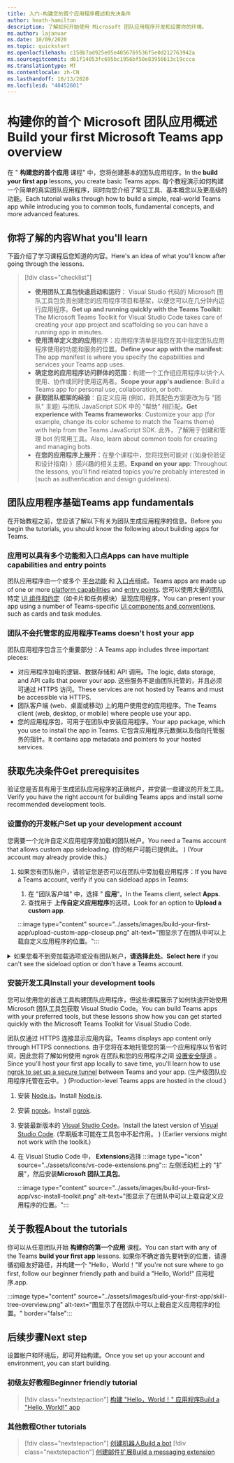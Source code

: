 ```yaml
---
title: 入门-构建您的首个应用程序概述和先决条件
author: heath-hamilton
description: 了解如何开始使用 Microsoft 团队应用程序开发和设置你的环境。
ms.author: lajanuar
ms.date: 10/09/2020
ms.topic: quickstart
ms.openlocfilehash: c158b7ad925e05e4056769536f5e0d212763942a
ms.sourcegitcommit: d61f14053fc695bc1956bf50e83956613c19ccca
ms.translationtype: MT
ms.contentlocale: zh-CN
ms.lasthandoff: 10/13/2020
ms.locfileid: "48452601"
---
```

# <a name="build-your-first-microsoft-teams-app-overview"></a><span data-ttu-id="46444-103">构建你的首个 Microsoft 团队应用概述</span><span class="sxs-lookup"><span data-stu-id="46444-103">Build your first Microsoft Teams app overview</span></span>

<span data-ttu-id="46444-104">在 " **构建您的首个应用** 课程" 中，您将创建基本的团队应用程序。</span><span class="sxs-lookup"><span data-stu-id="46444-104">In the **build your first app** lessons, you create basic Teams apps.</span></span> <span data-ttu-id="46444-105">每个教程演示如何构建一个简单的真实团队应用程序，同时向您介绍了常见工具、基本概念以及更高级的功能。</span><span class="sxs-lookup"><span data-stu-id="46444-105">Each tutorial walks through how to build a simple, real-world Teams app while introducing you to common tools, fundamental concepts, and more advanced features.</span></span>

## <a name="what-youll-learn"></a><span data-ttu-id="46444-106">你将了解的内容</span><span class="sxs-lookup"><span data-stu-id="46444-106">What you'll learn</span></span>

<span data-ttu-id="46444-107">下面介绍了学习课程后您知道的内容。</span><span class="sxs-lookup"><span data-stu-id="46444-107">Here's an idea of what you'll know after going through the lessons.</span></span>

> [!div class="checklist"]
  >
  > * <span data-ttu-id="46444-108">**使用团队工具包快速启动和运行**： Visual Studio 代码的 Microsoft 团队工具包负责创建您的应用程序项目和基架，以便您可以在几分钟内运行应用程序。</span><span class="sxs-lookup"><span data-stu-id="46444-108">**Get up and running quickly with the Teams Toolkit**: The Microsoft Teams Toolkit for Visual Studio Code takes care of creating your app project and scaffolding so you can have a running app in minutes.</span></span>
  > * <span data-ttu-id="46444-109">**使用清单定义您的应用**程序：应用程序清单是指您在其中指定团队应用程序使用的功能和服务的位置。</span><span class="sxs-lookup"><span data-stu-id="46444-109">**Define your app with the manifest**: The app manifest is where you specify the capabilities and services your Teams app uses.</span></span>
  > * <span data-ttu-id="46444-110">**确定您的应用程序访问群体的范围**：构建一个工作组应用程序以供个人使用、协作或同时使用这两者。</span><span class="sxs-lookup"><span data-stu-id="46444-110">**Scope your app's audience**: Build a Teams app for personal use, collaboration, or both.</span></span>
  > * <span data-ttu-id="46444-111">**获取团队框架的经验**：自定义应用 (例如，将其配色方案更改为与 "团队" 主题) 与团队 JavaScript SDK 中的 "帮助" 相匹配。</span><span class="sxs-lookup"><span data-stu-id="46444-111">**Get experience with Teams frameworks**: Customize your app (for example, change its color scheme to match the Teams theme) with help from the Teams JavaScript SDK.</span></span> <span data-ttu-id="46444-112">此外，了解用于创建和管理 bot 的常用工具。</span><span class="sxs-lookup"><span data-stu-id="46444-112">Also, learn about common tools for creating and managing bots.</span></span>
  > * <span data-ttu-id="46444-113">**在您的应用程序上展开**：在整个课程中，您将找到可能对 (（如身份验证和设计指南) ）感兴趣的相关主题。</span><span class="sxs-lookup"><span data-stu-id="46444-113">**Expand on your app**: Throughout the lessons, you'll find related topics you're probably interested in (such as authentication and design guidelines).</span></span>

## <a name="teams-app-fundamentals"></a><span data-ttu-id="46444-114">团队应用程序基础</span><span class="sxs-lookup"><span data-stu-id="46444-114">Teams app fundamentals</span></span>

<span data-ttu-id="46444-115">在开始教程之前，您应该了解以下有关为团队生成应用程序的信息。</span><span class="sxs-lookup"><span data-stu-id="46444-115">Before you begin the tutorials, you should know the following about building apps for Teams.</span></span>

### <a name="apps-can-have-multiple-capabilities-and-entry-points"></a><span data-ttu-id="46444-116">应用可以具有多个功能和入口点</span><span class="sxs-lookup"><span data-stu-id="46444-116">Apps can have multiple capabilities and entry points</span></span>

<span data-ttu-id="46444-117">团队应用程序由一个或多个 [平台功能](../concepts/capabilities-overview.md) 和 [入口点](../concepts/extensibility-points.md)组成。</span><span class="sxs-lookup"><span data-stu-id="46444-117">Teams apps are made up of one or more [platform capabilities](../concepts/capabilities-overview.md) and [entry points](../concepts/extensibility-points.md).</span></span> <span data-ttu-id="46444-118">您可以使用大量的团队特定 [UI 组件和约定](../concepts/extensibility-points.md#ui-components)（如卡片和任务模块）呈现应用程序。</span><span class="sxs-lookup"><span data-stu-id="46444-118">You can present your app using a number of Teams-specific [UI components and conventions](../concepts/extensibility-points.md#ui-components), such as cards and task modules.</span></span>

### <a name="teams-doesnt-host-your-app"></a><span data-ttu-id="46444-119">团队不会托管您的应用程序</span><span class="sxs-lookup"><span data-stu-id="46444-119">Teams doesn't host your app</span></span>

<span data-ttu-id="46444-120">团队应用程序包含三个重要部分：</span><span class="sxs-lookup"><span data-stu-id="46444-120">A Teams app includes three important pieces:</span></span>

* <span data-ttu-id="46444-121">对应用程序加电的逻辑、数据存储和 API 调用。</span><span class="sxs-lookup"><span data-stu-id="46444-121">The logic, data storage, and API calls that power your app.</span></span> <span data-ttu-id="46444-122">这些服务不是由团队托管的，并且必须可通过 HTTPS 访问。</span><span class="sxs-lookup"><span data-stu-id="46444-122">These services are not hosted by Teams and must be accessible via HTTPS.</span></span>
* <span data-ttu-id="46444-123">团队客户端 (web、桌面或移动) 上的用户使用您的应用程序。</span><span class="sxs-lookup"><span data-stu-id="46444-123">The Teams client (web, desktop, or mobile) where people use your app.</span></span>
* <span data-ttu-id="46444-124">您的应用程序包，可用于在团队中安装应用程序。</span><span class="sxs-lookup"><span data-stu-id="46444-124">Your app package, which you use to install the app in Teams.</span></span> <span data-ttu-id="46444-125">它包含应用程序元数据以及指向托管服务的指针。</span><span class="sxs-lookup"><span data-stu-id="46444-125">It contains app metadata and pointers to your hosted services.</span></span>

## <a name="get-prerequisites"></a><span data-ttu-id="46444-126">获取先决条件</span><span class="sxs-lookup"><span data-stu-id="46444-126">Get prerequisites</span></span>

<span data-ttu-id="46444-127">验证您是否具有用于生成团队应用程序的正确帐户，并安装一些建议的开发工具。</span><span class="sxs-lookup"><span data-stu-id="46444-127">Verify you have the right account for building Teams apps and install some recommended development tools.</span></span>

### <a name="set-up-your-development-account"></a><span data-ttu-id="46444-128">设置你的开发帐户</span><span class="sxs-lookup"><span data-stu-id="46444-128">Set up your development account</span></span>

<span data-ttu-id="46444-129">您需要一个允许自定义应用程序旁加载的团队帐户。</span><span class="sxs-lookup"><span data-stu-id="46444-129">You need a Teams account that allows custom app sideloading.</span></span> <span data-ttu-id="46444-130"> (你的帐户可能已提供此。 ) </span><span class="sxs-lookup"><span data-stu-id="46444-130">(Your account may already provide this.)</span></span>

1. <span data-ttu-id="46444-131">如果您有团队帐户，请验证您是否可以在团队中旁加载应用程序：</span><span class="sxs-lookup"><span data-stu-id="46444-131">If you have a Teams account, verify if you can sideload apps in Teams:</span></span>
    1. <span data-ttu-id="46444-132">在 "团队客户端" 中，选择 " **应用**"。</span><span class="sxs-lookup"><span data-stu-id="46444-132">In the Teams client, select **Apps**.</span></span>
    1. <span data-ttu-id="46444-133">查找用于 **上传自定义应用程序**的选项。</span><span class="sxs-lookup"><span data-stu-id="46444-133">Look for an option to **Upload a custom app**.</span></span>

    :::image type="content" source="../assets/images/build-your-first-app/upload-custom-app-closeup.png" alt-text="图显示了在团队中可以上载自定义应用程序的位置。":::

<!-- markdownlint-disable MD033 -->
<details>

<summary><span data-ttu-id="46444-135">如果您看不到旁加载选项或没有团队帐户，<b>请选择此处</b>。</span><span class="sxs-lookup"><span data-stu-id="46444-135"><b>Select here</b> if you can't see the sideload option or don't have a Teams account.</span></span></summary>

<span data-ttu-id="46444-136">你可以通过加入 Microsoft 365 开发人员计划获取免费的团队测试帐户，以允许应用旁加载。</span><span class="sxs-lookup"><span data-stu-id="46444-136">You can get a free Teams test account that allows app sideloading by joining the Microsoft 365 developer program.</span></span> <span data-ttu-id="46444-137"> (注册过程大约需要两分钟时间。 ) </span><span class="sxs-lookup"><span data-stu-id="46444-137">(The registration process takes approximately two minutes.)</span></span>

1. <span data-ttu-id="46444-138">转到 [Microsoft 365 开发人员计划](https://developer.microsoft.com/microsoft-365/dev-program)。</span><span class="sxs-lookup"><span data-stu-id="46444-138">Go to the [Microsoft 365 developer program](https://developer.microsoft.com/microsoft-365/dev-program).</span></span>
1. <span data-ttu-id="46444-139">选择 " **立即加入** "，然后按照屏幕上的说明操作。</span><span class="sxs-lookup"><span data-stu-id="46444-139">Select **Join Now** and follow the onscreen instructions.</span></span>
1. <span data-ttu-id="46444-140">进入 "欢迎" 屏幕时，选择 " **设置 E5 订阅**"。</span><span class="sxs-lookup"><span data-stu-id="46444-140">When you get to the welcome screen, select **Set up E5 subscription**.</span></span>
1. <span data-ttu-id="46444-141">设置管理员帐户。</span><span class="sxs-lookup"><span data-stu-id="46444-141">Set up your administrator account.</span></span> <span data-ttu-id="46444-142">完成后，您应该会看到类似这样的屏幕。</span><span class="sxs-lookup"><span data-stu-id="46444-142">Once you finish, you should see a screen like this.</span></span>
:::image type="content" source="../assets/images/build-your-first-app/dev-program-subscription.png" alt-text="图显示了在团队中可以上载自定义应用程序的位置。":::
1. <span data-ttu-id="46444-144">使用刚刚设置的管理员帐户登录到团队。</span><span class="sxs-lookup"><span data-stu-id="46444-144">Log in to Teams using the administrator account you just set up.</span></span>
1. <span data-ttu-id="46444-145">验证您是否现在已 **上载自定义应用程序** 选项。</span><span class="sxs-lookup"><span data-stu-id="46444-145">Verify if you now have the **Upload a custom app** option.</span></span>

</details>

### <a name="install-your-development-tools"></a><span data-ttu-id="46444-146">安装开发工具</span><span class="sxs-lookup"><span data-stu-id="46444-146">Install your development tools</span></span>

<span data-ttu-id="46444-147">您可以使用您的首选工具构建团队应用程序，但这些课程展示了如何快速开始使用 Microsoft 团队工具包获取 Visual Studio Code。</span><span class="sxs-lookup"><span data-stu-id="46444-147">You can build Teams apps with your preferred tools, but these lessons show how you can get started quickly with the Microsoft Teams Toolkit for Visual Studio Code.</span></span>

<span data-ttu-id="46444-148">团队仅通过 HTTPS 连接显示应用内容。</span><span class="sxs-lookup"><span data-stu-id="46444-148">Teams displays app content only through HTTPS connections.</span></span> <span data-ttu-id="46444-149">由于您将在本地托管您的第一个应用程序以节省时间，因此您将了解如何使用 ngrok 在团队和您的应用程序之间 [设置安全隧道](../concepts/build-and-test/debug.md#locally-hosted) 。</span><span class="sxs-lookup"><span data-stu-id="46444-149">Since you'll host your first app locally to save time, you'll learn how to use [ngrok to set up a secure tunnel](../concepts/build-and-test/debug.md#locally-hosted) between Teams and your app.</span></span> <span data-ttu-id="46444-150"> (生产级团队应用程序托管在云中。 ) </span><span class="sxs-lookup"><span data-stu-id="46444-150">(Production-level Teams apps are hosted in the cloud.)</span></span>

1. <span data-ttu-id="46444-151">安装 [Node.js](https://nodejs.org/en/)。</span><span class="sxs-lookup"><span data-stu-id="46444-151">Install [Node.js](https://nodejs.org/en/).</span></span>
1. <span data-ttu-id="46444-152">安装 [ngrok](https://ngrok.com/download)。</span><span class="sxs-lookup"><span data-stu-id="46444-152">Install [ngrok](https://ngrok.com/download).</span></span>
1. <span data-ttu-id="46444-153">安装最新版本的 [Visual Studio Code](https://code.visualstudio.com/download)。</span><span class="sxs-lookup"><span data-stu-id="46444-153">Install the latest version of [Visual Studio Code](https://code.visualstudio.com/download).</span></span> <span data-ttu-id="46444-154"> (早期版本可能在工具包中不起作用。 ) </span><span class="sxs-lookup"><span data-stu-id="46444-154">(Earlier versions might not work with the toolkit.)</span></span>
1. 在 Visual Studio Code 中， **Extensions**选择 :::image type="icon" source="../assets/icons/vs-code-extensions.png"::: 左侧活动栏上的 "扩展"，然后安装**Microsoft 团队工具包**。

    :::image type="content" source="../assets/images/build-your-first-app/vsc-install-toolkit.png" alt-text="图显示了在团队中可以上载自定义应用程序的位置。":::

## <a name="about-the-tutorials"></a><span data-ttu-id="46444-157">关于教程</span><span class="sxs-lookup"><span data-stu-id="46444-157">About the tutorials</span></span>

<span data-ttu-id="46444-158">你可以从任意团队开始 **构建你的第一个应用** 课程。</span><span class="sxs-lookup"><span data-stu-id="46444-158">You can start with any of the Teams **build your first app** lessons.</span></span> <span data-ttu-id="46444-159">如果你不确定首先要转到的位置，请遵循初级友好路径，并构建一个 "Hello，World！"</span><span class="sxs-lookup"><span data-stu-id="46444-159">If you're not sure where to go first, follow our beginner friendly path and build a "Hello, World!"</span></span> <span data-ttu-id="46444-160">应用程序.</span><span class="sxs-lookup"><span data-stu-id="46444-160">app.</span></span>

:::image type="content" source="../assets/images/build-your-first-app/skill-tree-overview.png" alt-text="图显示了在团队中可以上载自定义应用程序的位置。" border="false":::

## <a name="next-step"></a><span data-ttu-id="46444-162">后续步骤</span><span class="sxs-lookup"><span data-stu-id="46444-162">Next step</span></span>

<span data-ttu-id="46444-163">设置帐户和环境后，即可开始构建。</span><span class="sxs-lookup"><span data-stu-id="46444-163">Once you set up your account and environment, you can start building.</span></span>

### <a name="beginner-friendly-tutorial"></a><span data-ttu-id="46444-164">初级友好教程</span><span class="sxs-lookup"><span data-stu-id="46444-164">Beginner friendly tutorial</span></span>

> [!div class="nextstepaction"]
> [<span data-ttu-id="46444-165">构建 "Hello，World！" 应用程序</span><span class="sxs-lookup"><span data-stu-id="46444-165">Build a "Hello, World!" app</span></span>](../build-your-first-app/build-and-run.md)

### <a name="other-tutorials"></a><span data-ttu-id="46444-166">其他教程</span><span class="sxs-lookup"><span data-stu-id="46444-166">Other tutorials</span></span>

> [!div class="nextstepaction"]
> [<span data-ttu-id="46444-167">创建机器人</span><span class="sxs-lookup"><span data-stu-id="46444-167">Build a bot</span></span>](../build-your-first-app/build-bot.md)
> [!div class="nextstepaction"]
> [<span data-ttu-id="46444-168">创建邮件扩展</span><span class="sxs-lookup"><span data-stu-id="46444-168">Build a messaging extension</span></span>](../build-your-first-app/build-messaging-extension.md)

